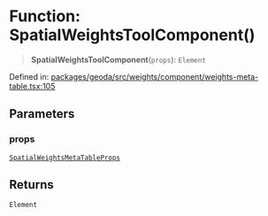 # Function: SpatialWeightsToolComponent()

> **SpatialWeightsToolComponent**(`props`): `Element`

Defined in: [packages/geoda/src/weights/component/weights-meta-table.tsx:105](https://github.com/GeoDaCenter/openassistant/blob/2cb8f20a901f3385efeb40778248119c5e49db78/packages/geoda/src/weights/component/weights-meta-table.tsx#L105)

## Parameters

### props

[`SpatialWeightsMetaTableProps`](../type-aliases/SpatialWeightsMetaTableProps.md)

## Returns

`Element`
